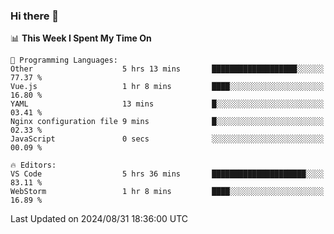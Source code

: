 ### Hi there 👋

<!--
**asdf12303116/asdf12303116** is a ✨ _special_ ✨ repository because its `README.md` (this file) appears on your GitHub profile.

Here are some ideas to get you started:

- 🔭 I’m currently working on ...
- 🌱 I’m currently learning ...
- 👯 I’m looking to collaborate on ...
- 🤔 I’m looking for help with ...
- 💬 Ask me about ...
- 📫 How to reach me: ...
- 😄 Pronouns: ...
- ⚡ Fun fact: ...
-->

<!--START_SECTION:waka-->
📊 **This Week I Spent My Time On** 

```text
💬 Programming Languages: 
Other                    5 hrs 13 mins       ███████████████████░░░░░░   77.37 % 
Vue.js                   1 hr 8 mins         ████░░░░░░░░░░░░░░░░░░░░░   16.80 % 
YAML                     13 mins             █░░░░░░░░░░░░░░░░░░░░░░░░   03.41 % 
Nginx configuration file 9 mins              █░░░░░░░░░░░░░░░░░░░░░░░░   02.33 % 
JavaScript               0 secs              ░░░░░░░░░░░░░░░░░░░░░░░░░   00.09 % 

🔥 Editors: 
VS Code                  5 hrs 36 mins       █████████████████████░░░░   83.11 % 
WebStorm                 1 hr 8 mins         ████░░░░░░░░░░░░░░░░░░░░░   16.89 % 
```


 Last Updated on 2024/08/31 18:36:00 UTC
<!--END_SECTION:waka-->
